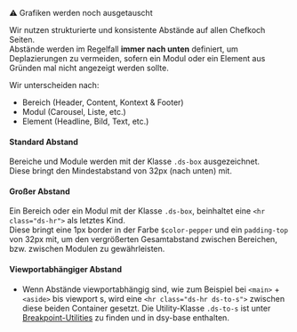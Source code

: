 ⚠ Grafiken werden noch ausgetauscht

Wir nutzen strukturierte und konsistente Abstände auf allen Chefkoch Seiten.  
Abstände werden im Regelfall __immer nach unten__ definiert, um Deplazierungen zu vermeiden, sofern ein Modul oder ein Element aus Gründen mal nicht angezeigt werden sollte. 

Wir unterscheiden nach:

- Bereich (Header, Content, Kontext & Footer)
- Modul (Carousel, Liste, etc.)
- Element (Headline, Bild, Text, etc.)

#### Standard Abstand
Bereiche und Module werden mit der Klasse `.ds-box` ausgezeichnet.  
Diese bringt den Mindestabstand von 32px (nach unten) mit.

#### Großer Abstand
Ein Bereich oder ein Modul mit der Klasse `.ds-box`, beinhaltet eine `<hr class="ds-hr">` als letztes Kind.  
Diese bringt eine 1px border in der Farbe `$color-pepper` und ein `padding-top` von 32px mit, um den vergrößerten Gesamtabstand zwischen Bereichen, bzw. zwischen Modulen zu gewährleisten.

#### Viewportabhängiger Abstand
- Wenn Abstände viewportabhängig sind, wie zum Beispiel bei `<main>` + `<aside>` bis viewport s, wird eine `<hr class="ds-hr ds-to-s">` zwischen diese beiden Container gesetzt. Die Utility-Klasse `.ds-to-s` ist unter [Breakpoint-Utilities](#group-utilities-component-breakpoint-utilities) zu finden und in dsy-base enthalten.
